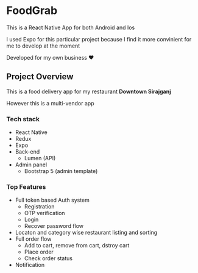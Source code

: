 # FoodGrab

This is a React Native App for both Android and Ios

I used Expo for this particular project because I find it more convinient for me to develop at the moment

Developed for my own business :heart:

## Project Overview

This is a food delivery app for my restaurant **Downtown Sirajganj**

However this is a multi-vendor app 

### Tech stack
* React Native
* Redux
* Expo
* Back-end
    * Lumen (API)
* Admin panel
    * Bootstrap 5 (admin template)
    
### Top Features
* Full token based Auth system
  * Registration
  * OTP verification
  * Login
  * Recover password flow
* Locaton and category wise restaurant listing and sorting
* Full order flow
  * Add to cart, remove from cart, dstroy cart
  * Place order
  * Check order status
* Notification
